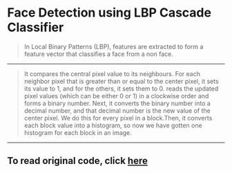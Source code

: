 # Face Detection using LBP Cascade Classifier
> In Local Binary Patterns (LBP), features are extracted to form a feature vector that classifies a face from a non face.
<hr>

>It compares the central pixel value to its neighbours. For each neighbor pixel
that is greater than or equal to the center pixel, it sets its value to 1, and for
the others, it sets them to 0. reads the updated pixel values (which can be
either 0 or 1) in a clockwise order and forms a binary number. Next, it
converts the binary number into a decimal number, and that decimal number
is the new value of the center pixel. We do this for every pixel in a block.Then,
it converts each block value into a histogram, so now we have gotten one
histogram for each block in an image.
<hr>

## To read original code, click [here](https://github.com/opencv/opencv/tree/master/data/lbpcascades)
